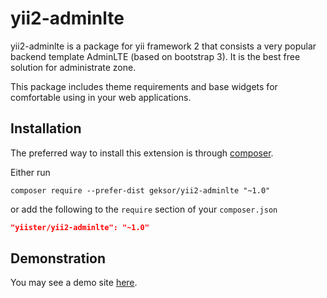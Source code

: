 # yii2-adminlte

yii2-adminlte is a package for yii framework 2 that consists a very popular backend template AdminLTE (based on bootstrap 3). It is the best free solution for administrate zone.

This package includes theme requirements and base widgets for comfortable using in your web applications.

## Installation

The preferred way to install this extension is through [composer](http://getcomposer.org/download/).

Either run

```
composer require --prefer-dist geksor/yii2-adminlte "~1.0"
```

or add the following to the `require` section of your `composer.json`

```json
"yiister/yii2-adminlte": "~1.0"
```
## Demonstration

You may see a demo site [here](http://adminlte.yiister.ru/).
